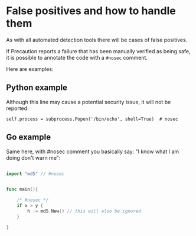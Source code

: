
# False positives and how to handle them

As with all automated detection tools there will be cases of false positives.

If Precaution reports a failure that has been manually verified as being safe, it is possible to annotate the code with a `#nosec` comment.

Here are examples:

## Python example

Although this line may cause a potential security issue, it will not be reported:

``` self.process = subprocess.Popen('/bin/echo', shell=True)  # nosec ```

## Go example

Same here, with #nosec comment you basically say: "I know what I am doing don't warn me":

```go

import "md5" // #nosec


func main(){

    /* #nosec */
    if x > y {
        h := md5.New() // this will also be ignored
    }

}

```
